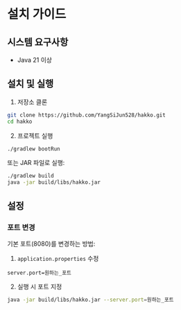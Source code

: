 # 설치 가이드

## 시스템 요구사항
- Java 21 이상

## 설치 및 실행

1. 저장소 클론
```bash
git clone https://github.com/YangSiJun528/hakko.git
cd hakko
```

2. 프로젝트 실행
```bash
./gradlew bootRun
```

또는 JAR 파일로 실행:
```bash
./gradlew build
java -jar build/libs/hakko.jar
```

## 설정

### 포트 변경
기본 포트(8080)를 변경하는 방법:

1. `application.properties` 수정
```properties
server.port=원하는_포트
```

2. 실행 시 포트 지정
```bash
java -jar build/libs/hakko.jar --server.port=원하는_포트
```
